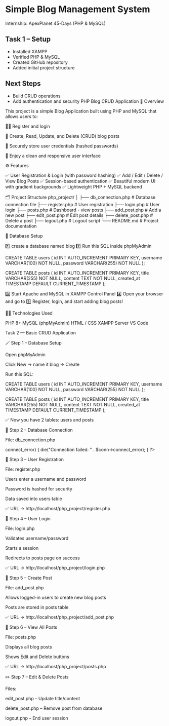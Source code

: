 # Simple Blog Management System

Internship: ApexPlanet 45-Days (PHP & MySQL)

## Task 1 – Setup
- Installed XAMPP
- Verified PHP & MySQL
- Created GitHub repository
- Added initial project structure

## Next Steps
- Build CRUD operations
- Add authentication and security
PHP Blog CRUD Application
📖 Overview

This project is a simple Blog Application built using PHP and MySQL that allows users to:

🧑‍💻 Register and login

📝 Create, Read, Update, and Delete (CRUD) blog posts

🔐 Securely store user credentials (hashed passwords)

🎨 Enjoy a clean and responsive user interface

⚙️ Features

✅ User Registration & Login (with password hashing)
✅ Add / Edit / Delete / View Blog Posts
✅ Session-based authentication
✅ Beautiful modern UI with gradient backgrounds
✅ Lightweight PHP + MySQL backend

🗂️ Project Structure
php_project/
│
├── db_connection.php     # Database connection file
├── register.php          # User registration
├── login.php             # User login
├── posts.php             # Dashboard - view posts
├── add_post.php          # Add a new post
├── edit_post.php         # Edit post details
├── delete_post.php       # Delete a post
├── logout.php            # Logout script
└── README.md             # Project documentation

🧱 Database Setup

1️⃣ create a database named blog
2️⃣ Run this SQL inside phpMyAdmin

CREATE TABLE users (
  id INT AUTO_INCREMENT PRIMARY KEY,
  username VARCHAR(100) NOT NULL,
  password VARCHAR(255) NOT NULL
);

CREATE TABLE posts (
  id INT AUTO_INCREMENT PRIMARY KEY,
  title VARCHAR(255) NOT NULL,
  content TEXT NOT NULL,
  created_at TIMESTAMP DEFAULT CURRENT_TIMESTAMP
);

3️⃣ Start Apache and MySQL in XAMPP Control Panel
4️⃣ Open your browser and go to
5️⃣ Register, login, and start adding blog posts!

🧑‍💻 Technologies Used

PHP 8+
MySQL (phpMyAdmin)
HTML / CSS
XAMPP Server
VS Code

Task 2 — Basic CRUD Application


🪄 Step 1 – Database Setup

Open phpMyAdmin

Click New → name it blog → Create

Run this SQL:

CREATE TABLE users (
  id INT AUTO_INCREMENT PRIMARY KEY,
  username VARCHAR(100) NOT NULL,
  password VARCHAR(255) NOT NULL
);

CREATE TABLE posts (
  id INT AUTO_INCREMENT PRIMARY KEY,
  title VARCHAR(255) NOT NULL,
  content TEXT NOT NULL,
  created_at TIMESTAMP DEFAULT CURRENT_TIMESTAMP
);


✅ Now you have 2 tables: users and posts

🔌 Step 2 – Database Connection

File: db_connection.php

<?php
$servername = "localhost";
$username = "root";
$password = "";
$dbname = "blog";

$conn = new mysqli($servername, $username, $password, $dbname);

if ($conn->connect_error) {
  die("Connection failed: " . $conn->connect_error);
}
?>

👤 Step 3 – User Registration

File: register.php

Users enter a username and password

Password is hashed for security

Data saved into users table

✅ URL → http://localhost/php_project/register.php

🔐 Step 4 – User Login

File: login.php

Validates username/password

Starts a session

Redirects to posts page on success

✅ URL → http://localhost/php_project/login.php

📝 Step 5 – Create Post

File: add_post.php

Allows logged-in users to create new blog posts

Posts are stored in posts table

✅ URL → http://localhost/php_project/add_post.php

📜 Step 6 – View All Posts

File: posts.php

Displays all blog posts

Shows Edit and Delete buttons

✅ URL → http://localhost/php_project/posts.php

✏️ Step 7 – Edit & Delete Posts

Files:

edit_post.php – Update title/content

delete_post.php – Remove post from database

logout.php – End user session
